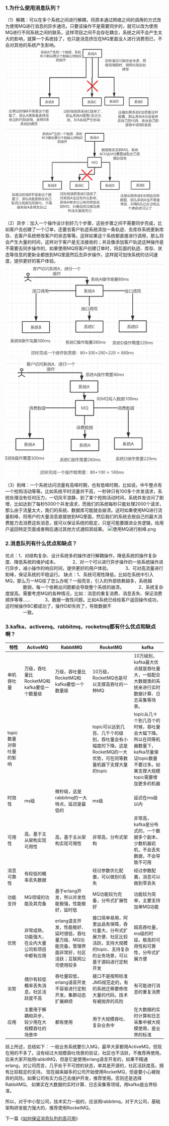 ### 1.为什么使用消息队列？
（1）解耦：可以在多个系统之间进行解耦，将原本通过网络之间的调用的方式改为使用MQ进行消息的异步通讯，只要该操作不是需要同步的，就可以改为使用MQ进行不同系统之间的联系，这样项目之间不会存在耦合，系统之间不会产生太大的影响，就算一个系统挂了，也只是消息挤压在MQ里面没人进行消费而已，不会对其他的系统产生影响。
![不使用MQ的情况.png](/image/mq/1-1不使用mq的情况.webp)
![使用MQ进行解耦之后.png](./image/mq/1-2使用mq解耦.webp)

（2）异步：加入一个操作设计到好几个步骤，这些步骤之间不需要同步完成，比如客户去创建了一个订单，还要去客户轨迹系统添加一条轨迹、去库存系统更新库存、去客户系统修改客户的状态等等。这样如果这个系统都直接进行调用，那么将会产生大量的时间，这样对于客户是无法接收的；并且像添加客户轨迹这种操作是不需要去同步操作的，如果使用MQ将客户创建订单时，将后面的轨迹、库存、状态等信息的更新全都放到MQ里面然后去异步操作，这样就可加快系统的访问速度，提供更好的客户体验。
![不使用MQ情况.png](image/mq/1-3不使用mq.webp)
![使用MQ进行异步之后.png](../image/mq/1-4使用mq异步.webp)

（3）削峰：一个系统访问流量有高峰时期，也有低峰时期，比如说，中午整点有一个抢购活动等等。比如系统平时流量并不高，一秒钟只有100多个并发请求，系统处理没有任何压力，一切风平浪静，到了某个抢购活动时间，系统并发访问了剧增，比如达到了每秒5000个并发请求，而我们的系统每秒只能处理2000个请求，那么由于流量太大，我们的系统、数据库可能就会崩溃。这时如果使用MQ进行流量削峰，将用户的大量消息直接放到MQ里面，然后我们的系统去按自己的最大消费能力去消费这些消息，就可以保证系统的稳定，只是可能要跟进业务逻辑，给用户返回特定页面或者稍后通过其他方式通知其结果。
![使用MQ进行削峰.png](https://upload-images.jianshu.io/upload_images/8494967-5e386c784e984ab3.png?imageMogr2/auto-orient/strip%7CimageView2/2/w/1240)
### 2.消息队列有什么优点和缺点？
优点：1、对结构复杂、设计系统多的操作进行解耦操作，降低系统的操作复杂度、降低系统的维护成本。
&emsp;&emsp;&emsp;2、对一个可以进行异步操作的一些系统操作进行异步，减小操作的响应时间，提供更好的用户体验。
&emsp;&emsp;&emsp;3、可对高流量进行削峰，保证系统的平稳运行。
缺点：1、系统可用性降低。比如在系统中引入MQ，那么万一MQ挂了怎么办呢？一般而言，引入的外部依赖越多，系统越<br>&emsp;&emsp;&emsp;&emsp;脆弱，每一个依赖出问题都会导致整个系统的崩溃。
&emsp;&emsp;&emsp;2、系统复杂度提高。需要考虑MQ的各种情况，比如：消息的重复消费、消息丢失、保证消费顺序等等......
&emsp;&emsp;&emsp;3、数据一致性问题。比如A系统已经给客户返回操作成功，这时候操作BC都成功了，操作D却失败了，导致数据不<br>&emsp;&emsp;&emsp;&emsp;一致。
### 3.kafka、activemq、rabbitmq、rocketmq都有什么优点和缺点啊？

特性|ActiveMQ|RabbitMQ|RocketMQ|kafka
-|-|-|-|-
单机吞吐量|万级，吞吐量比RocketMQ和kafka要低一个数量级|万级，吞吐量比RocketMQ和kafka要低一个数量级|10万级，RocketMQ也是可以支撑高吞吐的一种MQ|10万级别，kafka最大优点就是吞吐量大，一般配合大数据类的系统来进行实时数据计算、日志采集等场景。
topic数量对吞吐量的影响|||topic可以达到几百、几千个的级别，吞吐量会有小幅度的下降。这是RocketMQ的一大优势，可在同等数量机器下支撑大量的topic|topic从几十个到几百个的时候，吞吐量会大幅下降。所以在同等机器数量下，kafka尽量保证topic数量不要过多。如果支撑大规模topic需要增加更多的机器
时效性|ms级|微秒级，这是rabbitmq的一大特点，延迟是最低的|ms级|延迟在ms级以内
可用性|高，基于主从架构实现可用性|高，基于主从架构实现可用性|非常高，分布式架构|非常高，kafka是分布式的，一个数据多个副本，少数机器宕机，不会丢失数据，不会导致不可用
消息可靠性|有较低的概率丢失数据||经过参数优化配置，可以做到0丢失|经过参数配置，消息可以做到零丢失
功能支持|MQ领域的功能及其完备|基于erlang开发，所以并发性能极强，性能极好，延时低|MQ功能较为完备，分布式扩展性好|功能较为简单，主要支持加单MQ功能
优势|非常成熟，功能强大，在业内大量公司和项目中都有应用|erlang语言开发，性能极好、延时很低，吞吐量万级、MQ功能完备，管理界面非常好，社区活跃；互联网公司使用较多|接口简单易用，阿里出品有保障，吞吐量大，分布式扩展方便、社区比较活跃，支持大规模的topic、支持复杂的业务场景，可以基于源码进行定制开发|超高吞吐量，ms级的时延，极高的可用性和可靠性，分布式扩展方便
劣势|偶尔有较低概率丢失消息，社区活跃度不高|吞吐量较低，erlang语音开发不容易进行定制开发，集群动态扩展麻烦|接口不是按照标准JMS规范走的，有的系统迁移要修改大量的代码，技术有被抛弃的风险|有可能进行消息的重复消费
应用|主要用于解耦和异步，较少用在大规模吞吐的场景中|都有使用|用于大规模吞吐、复杂业务中|在大数据的实时计算和日志采集中被大规模使用，是业界的标准

综上所述，总结如下：
一般业务系统要引入MQ，最早大家都用ActiveMQ，但现在用的不多了。没有经过大规模吞吐场景的验证，社区也不活跃，不推荐再使用。
后来大家开始用rabbitMQ，但是它是使用erlang语言开发的，如果不精通erlang，对公司而言，几乎处于不可控的状态，单其是开源的，社区活跃度高，拥有比较稳定的支持。
现在越来越多的公司开始使用RocketMQ，但是要小心被抛弃的风险。如果公司有实力自己去维护开发，推荐使用。否则还是选择RabbitMQ。
如果实在大数据的实时计算、日志采集等领域，用kafka是业界标准。

所以，对于中小型公司，技术实力一般的，应该用rabbitmq，对于大公司，基础架构研发能力强大的，推荐使用RocketMQ。

下一篇《[如何保证消息队列的高可用](https://www.jianshu.com/p/ab64681beb17)》
